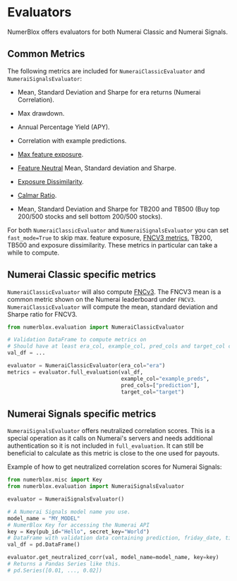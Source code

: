 # Evaluators

NumerBlox offers evaluators for both Numerai Classic and Numerai Signals.

## Common Metrics

The following metrics are included for `NumeraiClassicEvaluator` and `NumeraiSignalsEvaluator`:

- Mean, Standard Deviation and Sharpe for era returns (Numerai Correlation).

- Max drawdown.

- Annual Percentage Yield (APY).

- Correlation with example predictions.

- [Max feature exposure](https://forum.numer.ai/t/model-diagnostics-feature-exposure/899).

- [Feature Neutral](https://docs.numer.ai/tournament/feature-neutral-correlation) Mean, Standard deviation and Sharpe.

- [Exposure Dissimilarity](https://forum.numer.ai/t/true-contribution-details/5128/4).

- [Calmar Ratio](https://www.investopedia.com/terms/c/calmarratio.asp).

- Mean, Standard Deviation and Sharpe for TB200 and TB500 (Buy top 200/500 stocks and sell bottom 200/500 stocks).

For both `NumeraiClassicEvaluator` and `NumeraiSignalsEvaluator` you can set `fast_mode=True` to skip max. feature exposure, [FNCV3 metrics](https://docs.numer.ai/numerai-tournament/scoring/feature-neutral-correlation#fnc-on-the-website), TB200, TB500 and exposure dissimilarity. These metrics in particular can take a while to compute.

## Numerai Classic specific metrics

`NumeraiClassicEvaluator` will also compute [FNCv3](https://docs.numer.ai/numerai-tournament/scoring/feature-neutral-correlation#fnc-on-the-website). The FNCV3 mean is a common metric shown on the Numerai leaderboard under `FNCV3`. `NumeraiClassicEvaluator` will compute the mean, standard deviation and Sharpe ratio for FNCV3. 

```py
from numerblox.evaluation import NumeraiClassicEvaluator

# Validation DataFrame to compute metrics on
# Should have at least era_col, example_col, pred_cols and target_col columns.
val_df = ...

evaluator = NumeraiClassicEvaluator(era_col="era")
metrics = evaluator.full_evaluation(val_df, 
                                    example_col="example_preds", 
                                    pred_cols=["prediction"], 
                                    target_col="target")
```

## Numerai Signals specific metrics

`NumeraiSignalsEvaluator` offers neutralized correlation scores. This is a special operation as it calls on Numerai's servers and needs additional authentication so it is not included in `full_evaluation`. It can still be beneficial to calculate as this metric is close to the one used for payouts.

Example of how to get neutralized correlation scores for Numerai Signals:
```py
from numerblox.misc import Key
from numerblox.evaluation import NumeraiSignalsEvaluator

evaluator = NumeraiSignalsEvaluator()

# A Numerai Signals model name you use.
model_name = "MY_MODEL"
# NumerBlox Key for accessing the Numerai API
key = Key(pub_id="Hello", secret_key="World")
# DataFrame with validation data containing prediction, friday_date, ticker and data_type columns
val_df = pd.DataFrame()

evaluator.get_neutralized_corr(val, model_name=model_name, key=key)
# Returns a Pandas Series like this.
# pd.Series([0.01, ..., 0.02])
```